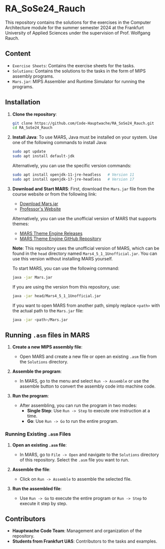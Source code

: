 # RA_SoSe24_Rauch

This repository contains the solutions for the exercises in the Computer Architecture module for the summer semester 2024 at the Frankfurt University of Applied Sciences under the supervision of Prof. Wolfgang Rauch.

## Content

- `Exercise Sheets`: Contains the exercise sheets for the tasks.
- `Solutions`: Contains the solutions to the tasks in the form of MIPS assembly programs.
- `Mars.jar`: MIPS Assembler and Runtime Simulator for running the programs.

## Installation

1. **Clone the repository**:
    ```sh
    git clone https://github.com/Code-Hauptwache/RA_SoSe24_Rauch.git
    cd RA_SoSe24_Rauch
    ```

2. **Install Java**:
    To use MARS, Java must be installed on your system. Use one of the following commands to install Java:

    ```sh
    sudo apt update
    sudo apt install default-jdk
    ```

    Alternatively, you can use the specific version commands:
    ```sh
    sudo apt install openjdk-11-jre-headless   # Version 11
    sudo apt install openjdk-17-jre-headless   # Version 17
    ```

3. **Download and Start MARS**:
    First, download the `Mars.jar` file from the course website or from the following link:
    - [Download Mars.jar](http://courses.missouristate.edu/KenVollmar/MARS/)
    - [Professor's Website](https://www.informatik.fb2.frankfurt-university.de/~rauch/)

    Alternatively, you can use the unofficial version of MARS that supports themes:
    - [MARS Theme Engine Releases](https://github.com/aeris170/MARS-Theme-Engine/releases)
    - [MARS Theme Engine GitHub Repository](https://github.com/aeris170/MARS-Theme-Engine)

    **Note**: This repository uses the unofficial version of MARS, which can be found in the `head` directory named `Mars4_5_1_1Unofficial.jar`. You can use this version without installing MARS yourself.

    To start MARS, you can use the following command:
    ```sh
    java -jar Mars.jar
    ```
    If you are using the version from this repository, use:
    ```sh
    java -jar head/Mars4_5_1_1Unofficial.jar
    ```

    If you want to open MARS from another path, simply replace `<path>` with the actual path to the `Mars.jar` file:
    ```sh
    java -jar <path>/Mars.jar
    ```
## Running `.asm` files in MARS

1. **Create a new MIPS assembly file**:
    - Open MARS and create a new file or open an existing `.asm` file from the `Solutions` directory.

2. **Assemble the program**:
    - In MARS, go to the menu and select `Run -> Assemble` or use the assemble button to convert the assembly code into machine code.

3. **Run the program**:
    - After assembling, you can run the program in two modes:
      - **Single Step**: Use `Run -> Step` to execute one instruction at a time.
      - **Go**: Use `Run -> Go` to run the entire program.

### Running Existing `.asm` Files

1. **Open an existing `.asm` file**:
    - In MARS, go to `File -> Open` and navigate to the `Solutions` directory of this repository. Select the `.asm` file you want to run.

2. **Assemble the file**:
    - Click on `Run -> Assemble` to assemble the selected file.

3. **Run the assembled file**:
    - Use `Run -> Go` to execute the entire program or `Run -> Step` to execute it step by step.

## Contributors

- **Hauptwache Code Team**: Management and organization of the repository.
- **Students from Frankfurt UAS**: Contributors to the tasks and examples.
